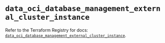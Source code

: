 # `data_oci_database_management_external_cluster_instance`

Refer to the Terraform Registry for docs: [`data_oci_database_management_external_cluster_instance`](https://registry.terraform.io/providers/hashicorp/oci/7.19.0/docs/data-sources/database_management_external_cluster_instance).
